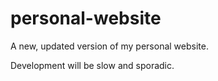 # personal-website

A new, updated version of my personal website.

Development will be slow and sporadic.
